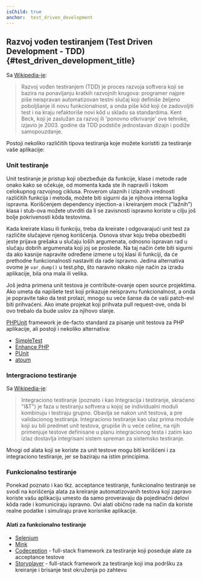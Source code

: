 ```yaml
---
isChild: true
anchor:  test_driven_development
---
```


## Razvoj vođen testiranjem (Test Driven Development - TDD) {#test_driven_development_title}

Sa [Wikipedia-je](http://en.wikipedia.org/wiki/Test-driven_development):

> Razvoj vođen testiranjem (TDD) je proces razvoja softvera koji se bazira na ponavljanju kratkih razvojnih
> krugova: programer najpre piše neispravan automatizovan testni slučaj koji definiše željeno poboljšanje ili
> novu funkcionalnost, a onda piše kôd koji će zadovoljiti test i na kraju refaktoriše novi kôd u skladu sa standardima.
> Kent Beck, koji je zaslužan za razvoj ili 'ponovno otkrivanje' ove tehnike, izjavio je 2003. godine da TDD
> podstiče jednostavan dizajn i podiže samopouzdanje.

Postoji nekoliko različitih tipova testiranja koje možete koristiti za testiranje vaše aplikacije:

### Unit testiranje

Unit testiranje je pristup koji obezbeđuje da funkcije, klase i metode rade onako kako se očekuje, od momenta
kada ste ih napravili i tokom celokupnog razvojnog ciklusa. Proverom ulaznih i izlaznih vrednosti različitih
funkcija i metoda, možete biti sigurni da je njihova interna logika ispravna. Korišćenjem dependency
injection-a i kreiranjem mock ("lažnih") klasa i stub-ova možete utvrditi da li se zavisnosti ispravno
koriste u cilju još bolje pokrivenosti kôda testovima.

Kada kreirate klasu ili funkciju, treba da kreirate i odgovarajući unit test za različite slučajeve njenog
korišćenja. Osnova stvar koju treba obezbediti jeste prijava grešaka u slučaju loših argumenata, odnosno
ispravan rad u slučaju dobrih argumenata koji joj se proslede. Na taj način ćete biti sigurni da ako kasnije
napravite određene izmene u toj klasi ili funkciji, da će prethodne funkcionalnosti nastaviti da rade ispravno.
Jedina alternativa ovome je `var_dump()` u test.php, što naravno nikako nije način za izradu aplikacije,
bila ona mala ili velika.

Još jedna primena unit testova je contribute-ovanje open source projektima. Ako umeta da napišete test koji
prikazuje neispravnu funkcionalnost, a onda je popravite tako da test prolazi, mnogo su veće šanse da će
vaši patch-evi biti prihvaćeni. Ako imate projekat koji prihvata pull request-ove, onda bi ovo trebalo da
bude uslov za njihovo slanje.

[PHPUnit](http://phpunit.de) framework je de-facto standard za pisanje unit testova za PHP aplikacije, ali
postoji i nekoliko alternativa:

* [SimpleTest](http://simpletest.org)
* [Enhance PHP](http://www.enhance-php.com/)
* [PUnit](http://punit.smf.me.uk/)
* [atoum](https://github.com/atoum/atoum)

### Intergraciono testiranje

Sa [Wikipedia-je](http://en.wikipedia.org/wiki/Integration_testing):

> Integraciono testiranje (poznato i kao Integracija i testiranje, skraćeno "I&T") je faza u testiranju softvera u kojoj
> se individualni moduli kombinuju i testiraju grupno. Obavlja se nakon unit testova, a pre validacionog testiranja.
> Integraciono testiranje kao ulaz prima module koji su bili predmet unit testova, grupiše ih u veće celine, na njih primenjuje
> testove definisane u planu integracionog testa i zatim kao izlaz dostavlja integrisani sistem spreman za sistemsko testiranje.

Mnogi od alata koji se koriste za unit testove mogu biti korišćeni i za integraciono testiranje, jer se baziraju
na istim principima.

### Funkcionalno testiranje

Ponekad poznato i kao tkz. acceptance testiranje, funkcionalno testiranje se svodi na korišćenja alata za kreiranje
automatizovanih testova koji zapravo koriste vašu aplikaciju umesto da samo proveravaju da pojedinačni delovi kôda
rade i komuniciraju ispravno. Ovi alati obično rade na način da koriste realne podatke i simuliraju prave korisnike
aplikacije.

#### Alati za funkcionalno testiranje

* [Selenium](http://seleniumhq.com)
* [Mink](http://mink.behat.org)
* [Codeception](http://codeception.com) - full-stack framework za testiranje koji poseduje alate za acceptance testove
* [Storyplayer](http://datasift.github.io/storyplayer) - full-stack framework za testiranje koji ima podršku za kreiranje i brisanje test okruženja po zahtevu
